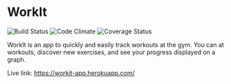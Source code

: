 # WorkIt

![Build Status](https://codeship.com/projects/e8923270-c931-0134-380e-6a795a0b4831/status?branch=master)
![Code Climate](https://codeclimate.com/github/wjfletcher/workit.png)
![Coverage Status](https://coveralls.io/repos/wjfletcher/workit/badge.png)

WorkIt is an app to quickly and easily track workouts at the gym. You can at workouts, discover new exercises, and see your progress displayed on a graph.

Live link: https://workit-app.herokuapp.com/

